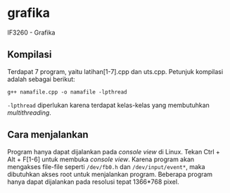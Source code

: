 # grafika
IF3260 - Grafika

## Kompilasi

Terdapat 7 program, yaitu latihan[1-7].cpp dan uts.cpp. Petunjuk kompilasi adalah sebagai berikut:

	g++ namafile.cpp -o namafile -lpthread

`-lpthread` diperlukan karena terdapat kelas-kelas yang membutuhkan *multithreading*.

## Cara menjalankan

Program hanya dapat dijalankan pada *console view* di Linux. Tekan Ctrl + Alt + F[1-6] untuk membuka *console view*. Karena program akan mengakses file-file seperti `/dev/fb0.h` dan `/dev/input/event*`, maka dibutuhkan akses root untuk menjalankan program. Beberapa program hanya dapat dijalankan pada resolusi tepat 1366*768 pixel.

